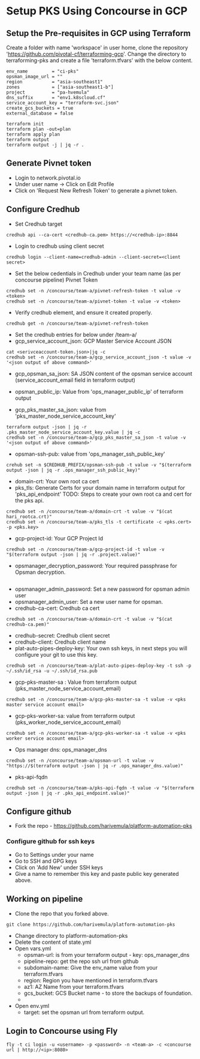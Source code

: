 # Setup PKS Using Concourse in GCP
## Setup the Pre-requisites in GCP using Terraform
Create a folder with name 'workspace' in user home, clone the repository 'https://github.com/pivotal-cf/terraforming-gcp'.
Change the directory to terraforming-pks and create a file 'terraform.tfvars' with the below content.
```
env_name         = "ci-pks"
opsman_image_url = ""
region           = "asia-southeast1"
zones            = ["asia-southeast1-b"]
project          = "pa-hvemula"
dns_suffix       = "env1.k8scloud.cf"
service_account_key = "terraform-svc.json"
create_gcs_buckets = true
external_database = false

```

```
terraform init
terraform plan -out=plan
terraform apply plan
terraform output
terraform output -j | jq -r .
```

## Generate Pivnet token
- Login to network.pivotal.io
- Under user name -> Click on Edit Profile
- Click on 'Request New Refresh Token' to generate a pivnet token.

## Configure Credhub
- Set Credhub target
```
credhub api --ca-cert <credhub-ca.pem> https://<credhub-ip>:8844
```
- Login to credhub using client secret
```
credhub login --client-name=credhub-admin --client-secret=<client secret>

```

- Set the below cedentials in Credhub under your team name (as per concourse pipeline)
Pivnet Token
```
credhub set -n /concourse/team-a/pivnet-refresh-token -t value -v <token>
credhub set -n /concourse/team-a/pivnet-token -t value -v <token>
```
- Verify credhub element, and ensure it created properly.
```
credhub get -n /concourse/team-a/pivnet-refresh-token
```
- Set the credhub entries for below under /team-a/
- gcp_service_account_json: GCP Master Service Account JSON
```
cat <serivceaccount-token.json>|jq -c
credhub set -n /concourse/team-a/gcp_service_account_json -t value -v '<json output of above command>'
```
- gcp_opsman_sa_json: SA JSON content of the opsman service account (service_account_email field in terraform output)

- opsman_public_ip: Value from 'ops_manager_public_ip' of terraform output
- gcp_pks_master_sa_json: value from 'pks_master_node_service_account_key'
```
terraform output -json | jq -r .pks_master_node_service_account_key.value | jq -c
credhub set -n /concourse/team-a/gcp_pks_master_sa_json -t value -v '<json output of above command>'
```
- opsman-ssh-pub: value from 'ops_manager_ssh_public_key'
```
crehub set -n $CREDHUB_PREFIX/opsman-ssh-pub -t value -v "$(terraform output -json | jq -r .ops_manager_ssh_public_key)"
```
- domain-crt: Your own root ca cert
- pks_tls: Generate Certs for your domain name in terraform output for 'pks_api_endpoint'
TODO: Steps to create your own root ca and cert for the pks api.

```
credhub set -n /concourse/team-a/domain-crt -t value -v "$(cat hari_rootca.crt)"
credhub set -n /concourse/team-a/pks_tls -t certificate -c <pks.cert> -p <pks.key>
```
- gcp-project-id: Your GCP Project Id
```
credhub set -n /concourse/team-a/gcp-project-id -t value -v "$(terraform output -json | jq -r .project.value)"
```
- opsmanager_decryption_password: Your required passphrase for Opsman decryption.
```

```
- opsmanager_admin_password: Set a new password for opsman admin user
- opsmanager_admin_user: Set a new user name for opsman.
- credhub-ca-cert:  Credhub ca cert
```
credhub set -n /concourse/team-a/domain-crt -t value -v "$(cat credhub-ca.pem)"
```
- credhub-secret: Credhub client secret
- credhub-client: Credhub client name
- plat-auto-pipes-deploy-key: Your own ssh keys, in next steps you will configure your git to use this key.
```
credhub set -n /concourse/team-a/plat-auto-pipes-deploy-key -t ssh -p ~/.ssh/id_rsa -u ~/.ssh/id_rsa.pub
```
- gcp-pks-master-sa : Value from terraform output (pks_master_node_service_account_email)
```
credhub set -n /concourse/team-a/gcp-pks-master-sa -t value -v <pks master service account email>
```

- gcp-pks-worker-sa: value from terraform output (pks_worker_node_service_account_email)
```
credhub set -n /concourse/team-a/gcp-pks-worker-sa -t value -v <pks worker service account email>
```
- Ops manager dns: ops_manager_dns
```
credhub set -n /concourse/team-a/opsman-url -t value -v "https://$(terraform output -json | jq -r .ops_manager_dns.value)"
```

- pks-api-fqdn
```
credhub set -n /concourse/team-a/pks-api-fqdn -t value -v "$(terraform output -json | jq -r .pks_api_endpoint.value)"
```



## Configure github
- Fork the repo - https://github.com/harivemula/platform-automation-pks
### Configure github for ssh keys
- Go to Settings under your name
- Go to SSH and GPG keys
- Click on 'Add New' under SSH keys
- Give a name to remember this key and paste public key generated above.



## Working on pipeline
- Clone the repo that you forked above.
```
git clone https://github.com/harivemula/platform-automation-pks
```
- Change directory to platform-automation-pks
- Delete the content of state.yml
- Open vars.yml
  - opsman-url: is from your terraform output - key: ops_manager_dns
  - pipeline-repo: get the repo ssh url from github
  - subdomain-name: Give the env_name value from your terraform.tfvars
  - region: Region you have mentioned in terraform.tfvars
  - az1: AZ Name from your terraform.tfvars
  - gcs_bucket: GCS Bucket name - to store the backups of foundation.
  -
- Open env.yml
  - target: set the opsman url from terraform output.



## Login to Concourse using Fly
```
fly -t ci login -u <username> -p <password> -n <team-a> -c <concourse url | http://<ip>:8080>
```
